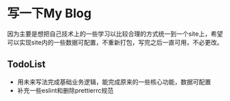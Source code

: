 # 写一下My Blog

因为主要是想把自己技术上的一些学习以比较合理的方式统一到一个site上，希望可以实现site内的一些数据可配置，不重新打包，写完之后一直可用，不必更改。

## TodoList

* 用未来写法完成基础业务逻辑，能完成原来的一些核心功能，数据可配置
* 补充一些eslint和删除prettierrc规范


